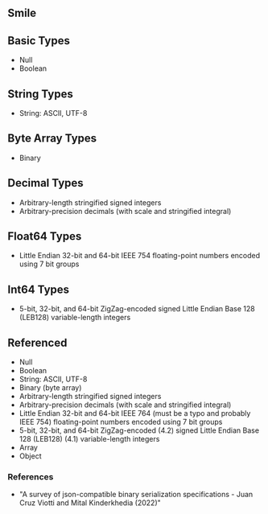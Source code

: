 ## Smile

## Basic Types

* Null
* Boolean

## String Types

* String: ASCII, UTF-8

## Byte Array Types

* Binary

## Decimal Types

* Arbitrary-length stringified signed integers
* Arbitrary-precision decimals (with scale and stringified integral)

## Float64 Types

* Little Endian 32-bit and 64-bit IEEE 754 floating-point numbers encoded using 7 bit groups

## Int64 Types

* 5-bit, 32-bit, and 64-bit ZigZag-encoded signed Little Endian Base 128 (LEB128) variable-length integers

## Referenced

* Null
* Boolean
* String: ASCII, UTF-8
* Binary (byte array)
* Arbitrary-length stringified signed integers
* Arbitrary-precision decimals (with scale and stringified integral)
* Little Endian 32-bit and 64-bit IEEE 764 (must be a typo and probably IEEE 754) floating-point numbers encoded using 7 bit groups
* 5-bit, 32-bit, and 64-bit ZigZag-encoded (4.2) signed Little Endian Base 128 (LEB128) (4.1) variable-length integers
* Array
* Object

### References

* "A survey of json-compatible binary serialization specifications - Juan Cruz Viotti and Mital Kinderkhedia (2022)"